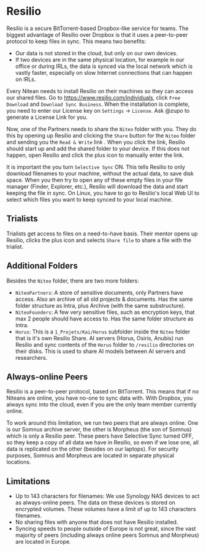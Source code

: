 # Resilio

Resilio is a secure BitTorrent-based Dropbox-like service for teams. The biggest advantage of Resilio over Dropbox is that it uses a peer-to-peer protocol to keep files in sync. This means two benefits:
* Our data is not stored in the cloud, but only on our own devices.
* If two devices are in the same physical location, for example in our office or during IRLs, the data is synced via the local network which is vastly faster, especially on slow Internet connections that can happen on IRLs.

Every Nitean needs to install Resilio on their machines so they can access our shared files. Go to https://www.resilio.com/individuals, click `Free Download` and `Download Sync Business`. When the installation is complete, you need to enter our License key on `Settings` -> `License`. Ask @zupo to generate a License Link for you.

Now, one of the Partners needs to share the `Niteo` folder with you. They do this by opening up Resilio and clicking the `Share` button for the `Niteo` folder and sending you the `Read & Write` link . When you click the link, Resilio should start up and add the shared folder to your device. If this does not happen, open Resilio and click the plus icon to manually enter the link.

It is important the you turn `Selective Sync` ON. This tells Resilio to only download filenames to your machine, without the actual data, to save disk space. When you then try to open any of these empty files in your file manager (Finder, Explorer, etc.), Resilio will download the data and start keeping the file in sync. On Linux, you have to go to Resilio's local Web UI to select which files you want to keep synced to your local machine.


## Trialists

Trialists get access to files on a need-to-have basis. Their mentor opens up Resilio, clicks the plus icon and selects
`Share file` to share a file with the trialist.


## Additional Folders

Besides the `Niteo` folder, there are two more folders:
* `NiteoPartners`: A store of sensitive documents, only Partners have access. Also an archive of all old projects & documents. Has the same folder structure as Intra, plus Archive (with the same substructure).
* `NiteoFounders`: A few very sensitive files, such as encryption keys, that max 2 people should have access to. Has the same folder structure as Intra.
* `Horus`: This is a `1_Projets/Kai/Horus` subfolder inside the `Niteo` folder that is it's own Resilio Share. AI servers (Horus, Osiris, Anubis) run Resilio and sync contents of the `Horus` folder to `/resilio` directories on their disks. This is used to share AI models between AI servers and researchers.


## Always-online Peers

Resilio is a peer-to-peer protocol, based on BitTorrent. This means that if no Niteans are online, you have no-one to sync data with. With Dropbox, you always sync into the cloud, even if you are the only team member currently online.

To work around this limitation, we run two peers that are always online. One is our Somnus archive server, the other is
Morpheus (the son of Somnus) which is only a Resilio peer. These peers have Selective Sync turned OFF, so they keep a copy of all data we have in Resilio, so even if we lose one, all data is replicated on the other (besides on our laptops). For security purposes, Somnus and Morpheus are located in separate physical locations.


## Limitations

* Up to 143 characters for filenames: We use Synology NAS devices to act as always-online peers. The data on these devices is stored on encrypted volumes. These volumes have a limit of up to 143 characters filenames.
* No sharing files with anyone that does not have Resilio installed.
* Syncing speeds to people outside of Europe is not great, since the vast majority of peers (including always online peers Somnus and Morpheus) are located in Europe.
